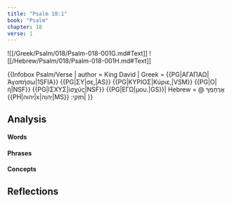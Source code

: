 ```yaml
---
title: "Psalm 18:1"
book: "Psalm"
chapter: 18
verse: 1
---
```

![[/Greek/Psalm/018/Psalm-018-001G.md#Text]]
![[/Hebrew/Psalm/018/Psalm-018-001H.md#Text]]

{{Infobox Psalm/Verse |
  author = King David |
  Greek = {{PG|ΑΓΑΠΑΩ|Ἀγαπήσω|1SFIA}} {{PG|ΣΥ|σε,|AS}} {{PG|ΚΥΡΙΟΣ|Κύριε,|VSM}} {{PG|Ο|ἡ|NSF}} {{PG|ΙΣΧΥΣ|ἰσχύς|NSF}} {{PG|ΕΓΩ|μου.|GS}}|
  Hebrew = @
אֶרְחָמְךָ
{{PH|יהוה|x|יְהוָה|MS}}
חִזְקִי
׃|
}}

## Analysis

#### Words

#### Phrases

#### Concepts

## Reflections
